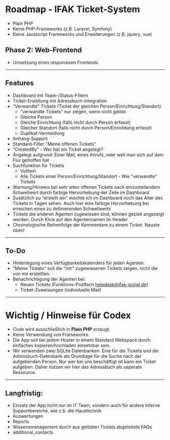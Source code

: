 # Roadmap - IFAK Ticket-System

- Plain PHP
- Keine PHP-Frameworks (z.B. Laravel, Symfony)
- Keine Javascript Frameworks und Erweiterungen (z.B. jquery, vue)

## Phase 2: Web-Frontend
- Umsetzung eines responsiven Frontends

---

## Features

- Dashboard mit Team-/Status-Filtern
- Ticket-Erstellung mit Adressbuch-Integration
- "Verwandte" Tickets (Ticket der gleichen Person/Einrichtung/Standort)
  - "verwandte Tickets" nur zeigen, wenn nicht gelöst
  - Gleiche Person
  - Gleiche Einrichtung (falls nicht durch Person erfasst)
  - Gleicher Standort (falls nicht durch Person/Einrichtung erfasst)
  - Duplikat-Vermeidung
- Anhang-Support
- Standard-Filter "Meine offenen Tickets"
- "CreatedBy" - Wer hat ein Ticket angelegt?
- Angelegt aufgrund: Einer Mail, eines Anrufs, oder weil man sich auf dem Flur getroffen hat
- Suchfunktion für Tickets
  - Volltext
  - Alle Tickets einer Person/Einrichtung/Standort - Wie "verwandte" Tickets
- Warnung/Hinweis bei sehr alten offenen Tickets nach einzustellendem Schwellwert durch farbige Hervorhebung der Zeile im Dashboard
- Zusätzlich zu "erstellt am" möchte ich im Dashboard noch das Alter des Tickets in Tagen sehen. Auch hier eine farbige Hervorhebung bei erreichen eines zu definierenden Schwellwerts
- Tickets die anderen Agenten zugewiesen sind, können gezielt angezeigt werden. Durch Klick auf den Agentennamen im Header
- Chronologische Reihenfolge der Kommentare zu einem Ticket. Neuste oben!

---

## To-Do

- Hinterlegung eines Verfügbarkeitskalenders für jeden Agenten.
- "Meine Tickets" soll die "mir" zugewiesenen Tickets zeigen, nicht die von mir erstellten.
- Benachrichtigung der Agenten bei:
  - Neuen Tickets (Funktions-Postfach helpdesk@ifak-sozial.de)
  - Ticket-Zuweisungen (individuelle Mail)

---

# Wichtig /  Hinweise für Codex

- Code wird ausschließlich in **Plain PHP** erzeugt.
- Keine Verwendung von Frameworks.
- Die App soll bei jedem Hoster in einem Standard Webspace durch einfaches kopieren/hochladen einsetzbar sein.
- Wir verwenden zwei SQLite Datenbanken. Eine für die Tickets und die Adressbuch-Datenbank als Grundlage für die Suche nach der aufgebenden Person. Nur wer bei uns beschäftigt ist kann ein Ticket aufgeben. Daher nutzen wir hier das Adressbuch als seperate Ressource.

---

## Langfristig:
- Einsatz der App nicht nur im IT Team, sondern auch für andere interne Supportbereiche, wie z.b. die Haustechnik
- Auswertungen
- Reports
- Wissensmanagement durch aus gelösten Tickets abgeleitete FAQs
- additional_contacts
